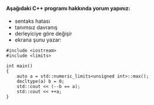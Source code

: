 #### Aşağıdaki C++ programı hakkında yorum yapınız:

+ sentaks hatası
+ tanımsız davranış
+ derleyiciye göre değişir
+ ekrana şunu yazar: 

```
#include <iostream>
#include <limits>

int main() 
{
	auto a = std::numeric_limits<unsigned int>::max();
	decltype(a) b = 0;
	std::cout << (--b == a);
	std::cout << ++a;
}
```
